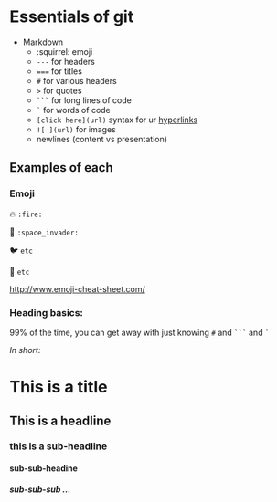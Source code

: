 # Essentials of git

* Markdown
  * :squirrel: emoji
  * `---` for headers
  * `===` for titles
  * `#` for various headers
  * `>` for quotes
  * <code>&#96;&#96;&#96;</code> for long lines of code
  * ``` ` ``` for words of code
  * `[click here](url)` syntax for ur [hyperlinks](https://help.github.com/articles/markdown-basics)
  * `![ ](url)` for images
  * newlines (content vs presentation)
 
## Examples of each

### Emoji

:fire: 
`:fire:`

:space_invader: 
`:space_invader:`

:bird: 
`etc`

:cherry_blossom: 
`etc`

http://www.emoji-cheat-sheet.com/

### Heading basics:

99% of the time, you can get away with just knowing `#` and <code>&#96;&#96;&#96;</code> and 
  ``` ` ```

*In short:*

# This is a title
## This is a headline
### this is a sub-headline
#### sub-sub-headine
##### sub-sub-sub ...

